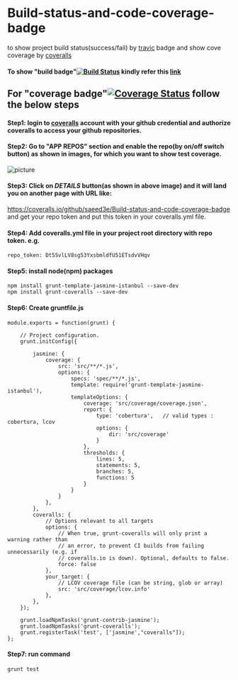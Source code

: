 # Build-status-and-code-coverage-badge 
to show project build status(success/fail) by [travic](https://travis-ci.org/) badge and show cove coverage by [coveralls](https://coveralls.io/)

#### To show "build badge"[![Build Status](https://travis-ci.org/saeed3e/Build-status-and-code-coverage-badge.svg?branch=master)](https://travis-ci.org/saeed3e/Build-status-and-code-coverage-badge) kindly refer this [link](https://github.com/saeed3e/travis-build-badge)

## For "coverage badge"[![Coverage Status](https://coveralls.io/repos/github/saeed3e/Build-status-and-code-coverage-badge/badge.svg?branch=master)](https://coveralls.io/github/saeed3e/Build-status-and-code-coverage-badge?branch=master) follow the below steps

#### Step1: login to [coveralls](https://coveralls.io/) account with your github credential and authorize coveralls to access your github repositories.

#### Step2: Go to "APP REPOS" section and enable the repo(by on/off switch button) as shown in images, for which you want to show test coverage.
![picture](https://saeed3e.github.io/Build-status-and-code-coverage-badge/switch.png) 

#### Step3: Click on *DETAILS* button(as shown in above image) and it will land you on another page with URL like:
https://coveralls.io/github/saeed3e/Build-status-and-code-coverage-badge and 
get your repo token and put this token in your coveralls.yml file.


#### Step4: Add coveralls.yml file in your project root directory with repo token. e.g.

```
repo_token: Dt5SvlLV8sg53YxsbmldfU51ETsdvVHqv
```

#### Step5: install node(npm) packages
```
npm install grunt-template-jasmine-istanbul --save-dev
npm install grunt-coveralls --save-dev
```

#### Step6: Create gruntfile.js
```
module.exports = function(grunt) {

    // Project configuration.
    grunt.initConfig({
        
        jasmine: {
            coverage: {
                src: 'src/**/*.js',
                options: {
                    specs: 'spec/**/*.js',
                    template: require('grunt-template-jasmine-istanbul'),
                    templateOptions: {
                        coverage: 'src/coverage/coverage.json',
                        report: {
                            type: 'cobertura',   // valid types : cobertura, lcov
                            options: {
                                dir: 'src/coverage'
                            }
                        },
                        thresholds: {
                            lines: 5,
                            statements: 5,
                            branches: 5,
                            functions: 5
                        }
                    }
                }
            },
        },
        coveralls: {
            // Options relevant to all targets
            options: {
                // When true, grunt-coveralls will only print a warning rather than
                // an error, to prevent CI builds from failing unnecessarily (e.g. if
                // coveralls.io is down). Optional, defaults to false.
                force: false
            },
            your_target: {
                // LCOV coverage file (can be string, glob or array)
                src: 'src/coverage/lcov.info'
            },
        },
    });

    grunt.loadNpmTasks('grunt-contrib-jasmine');
    grunt.loadNpmTasks('grunt-coveralls');
    grunt.registerTask('test', ['jasmine',"coveralls"]);
};
```
#### Step7: run command
```
grunt test
```
